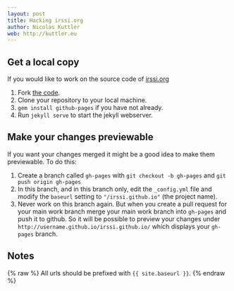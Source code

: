 ```yaml
---
layout: post
title: Hacking irssi.org
author: Nicolas Kuttler
web: http://kuttler.eu
---
```


Get a local copy
----------------

If you would like to work on the source code of [irssi.org](http://irssi.org)

1. Fork [the code](https://github.com/irssi/irssi.github.io).
2. Clone your repository to your local machine.
3. `gem install github-pages` if you have not already.
4. Run `jekyll serve` to start the jekyll webserver.

Make your changes previewable
-----------------------------

If you want your changes merged it might be a good idea to make them
previewable. To do this:

1. Create a branch called `gh-pages` with `git checkout -b gh-pages` and
   `git push origin gh-pages`
2. In this branch, and in this branch only, edit the `_config.yml` file and
   modify the `baseurl` setting to `"/irssi.github.io"` (the project name).
3. Never work on this branch again. But when you create a pull request for
   your main work branch merge your main work branch into `gh-pages` and push
   it to github. So it will be possible to preview your changes under
   `http://username.github.io/irssi.github.io/` which displays your `gh-pages`
   branch.

Notes
-----

<!--
Yeah, it's really weird how liquid renders the curly braces below...
-->
{% raw %}
All urls should be prefixed with `{{ site.baseurl }}`.
{% endraw %}
